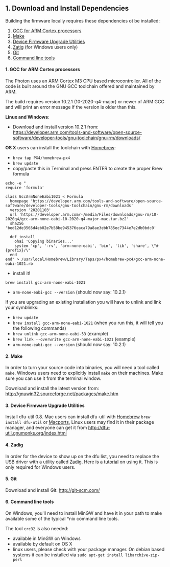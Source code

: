 ## 1. Download and Install Dependencies

Building the firmware locally requires these dependencies ot be installed:

1. [GCC for ARM Cortex processors](#1-gcc-for-arm-cortex-processors)
2. [Make](#2-make)
3. [Device Firmware Upgrade Utilities](#3-device-firmware-upgrade-utilities)
4. [Zatig](#4-zatig) (for Windows users only)
5. [Git](#5-git)
6. [Command line tools](#6-command-line-tools)

#### 1. GCC for ARM Cortex processors
The Photon uses an ARM Cortex M3 CPU based microcontroller. All of the code is built around the GNU GCC toolchain offered and maintained by ARM.

The build requires version 10.2.1 (10-2020-q4-major) or newer of ARM GCC and will print an error
message if the version is older than this.


**Linux and Windows**:
- Download and install version 10.2.1 from: https://developer.arm.com/tools-and-software/open-source-software/developer-tools/gnu-toolchain/gnu-rm/downloads/

**OS X** users can install the toolchain with [Homebrew](http://brew.sh/):
- `brew tap PX4/homebrew-px4`
- `brew update`
- copy/paste this in Terminal and press ENTER to create the proper Brew formula
```
echo -e "
require 'formula'

class GccArmNoneEabi1021 < Formula
  homepage 'https://developer.arm.com/tools-and-software/open-source-software/developer-tools/gnu-toolchain/gnu-rm/downloads'
  version '20201103'
  url 'https://developer.arm.com/-/media/Files/downloads/gnu-rm/10-2020q4/gcc-arm-none-eabi-10-2020-q4-major-mac.tar.bz2'
  sha256 'bed12de3565d4eb02e7b58be945376eaca79a8ae3ebb785ec7344e7e2db0bdc0'

  def install
    ohai 'Copying binaries...'
    system 'cp', '-rv', 'arm-none-eabi', 'bin', 'lib', 'share', \"#{prefix}/\"
  end
end" > /usr/local/Homebrew/Library/Taps/px4/homebrew-px4/gcc-arm-none-eabi-1021.rb
```

- install it!
```
brew install gcc-arm-none-eabi-1021
```
- `arm-none-eabi-gcc --version` (should now say: 10.2.1)

If you are upgrading an existing installation you will have to unlink and link your symblinks:
- `brew update`
- `brew install gcc-arm-none-eabi-1021` (when you run this, it will tell you the following commands)
- `brew unlink gcc-arm-none-eabi-53` (example)
- `brew link --overwrite gcc-arm-none-eabi-1021` (example)
- `arm-none-eabi-gcc --version` (should now say: 10.2.1)

#### 2. Make
In order to turn your source code into binaries, you will need a tool called `make`. Windows users need to explicitly install `make` on their machines. Make sure you can use it from the terminal window.

Download and install the latest version from: http://gnuwin32.sourceforge.net/packages/make.htm

#### 3. Device Firmware Upgrade Utilities
Install dfu-util 0.8. Mac users can install dfu-util with [Homebrew](http://brew.sh/) `brew install dfu-util` or [Macports](http://www.macports.org), Linux users may find it in their package manager, and everyone can get it from http://dfu-util.gnumonks.org/index.html

#### 4. Zadig
In order for the device to show up on the dfu list, you need to replace the USB driver with a utility called [Zadig](http://zadig.akeo.ie/). Here is a [tutorial](https://community.spark.io/t/tutorial-installing-dfu-driver-on-windows/3518) on using it. This is only required for Windows users.

#### 5. Git

Download and install Git: http://git-scm.com/

#### 6. Command line tools

On Windows, you'll need to install MinGW and have it in your path to make available some of the typical *nix command line tools. 

The tool `crc32` is also needed:
 - available in MinGW on Windows
 - available by default on OS X
 - linux users, please check with your package manager. On debian based systems it can be installed via `sudo apt-get install libarchive-zip-perl`

